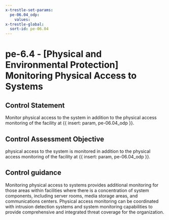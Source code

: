 ```yaml
---
x-trestle-set-params:
  pe-06.04_odp:
    values:
x-trestle-global:
  sort-id: pe-06.04
---
```


# pe-6.4 - \[Physical and Environmental Protection\] Monitoring Physical Access to Systems

## Control Statement

Monitor physical access to the system in addition to the physical access monitoring of the facility at {{ insert: param, pe-06.04_odp }}.

## Control Assessment Objective

physical access to the system is monitored in addition to the physical access monitoring of the facility at {{ insert: param, pe-06.04_odp }}.

## Control guidance

Monitoring physical access to systems provides additional monitoring for those areas within facilities where there is a concentration of system components, including server rooms, media storage areas, and communications centers. Physical access monitoring can be coordinated with intrusion detection systems and system monitoring capabilities to provide comprehensive and integrated threat coverage for the organization.

